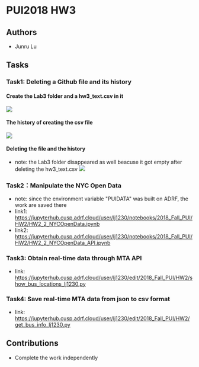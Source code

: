 # PUI2018 HW3

## Authors
- Junru Lu

## Tasks
### Task1: Deleting a Github file and its history

#### Create the Lab3 folder and a hw3_text.csv in it
![](https://github.com/LuJunru/PUI2018_lj1230/blob/master/HW2_lj1230/csv.png)

#### The history of creating the csv file
![](https://github.com/LuJunru/PUI2018_lj1230/blob/master/HW2_lj1230/history.png)

#### Deleting the file and the history
- note: the Lab3 folder disappeared as well beacuse it got empty after deleting the hw3_text.csv
![](https://github.com/LuJunru/PUI2018_lj1230/blob/master/HW2_lj1230/post-history.png)

### Task2：Manipulate the NYC Open Data
- note: since the environment variable "PUIDATA" was built on ADRF, the work are saved there
- link1: https://jupyterhub.cusp.adrf.cloud/user/lj1230/notebooks/2018_Fall_PUI/HW2/HW2_2_NYCOpenData.ipynb
- link2: https://jupyterhub.cusp.adrf.cloud/user/lj1230/notebooks/2018_Fall_PUI/HW2/HW2_2_NYCOpenData_API.ipynb

### Task3: Obtain real-time data through MTA API
- link: https://jupyterhub.cusp.adrf.cloud/user/lj1230/edit/2018_Fall_PUI/HW2/show_bus_locations_lj1230.py

### Task4: Save real-time MTA data from json to csv format
- link: https://jupyterhub.cusp.adrf.cloud/user/lj1230/edit/2018_Fall_PUI/HW2/get_bus_info_lj1230.py

## Contributions
- Complete the work independently
